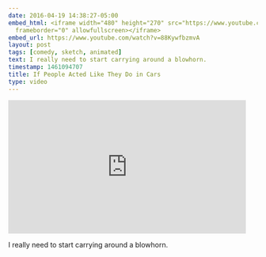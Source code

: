 ```yaml
---
date: 2016-04-19 14:38:27-05:00
embed_html: <iframe width="480" height="270" src="https://www.youtube.com/embed/88KywfbzmvA?feature=oembed"
  frameborder="0" allowfullscreen></iframe>
embed_url: https://www.youtube.com/watch?v=88KywfbzmvA
layout: post
tags: [comedy, sketch, animated]
text: I really need to start carrying around a blowhorn.
timestamp: 1461094707
title: If People Acted Like They Do in Cars
type: video
---
```

<iframe width="480" height="270" src="https://www.youtube.com/embed/88KywfbzmvA?feature=oembed" frameborder="0" allowfullscreen></iframe>

I really need to start carrying around a blowhorn.